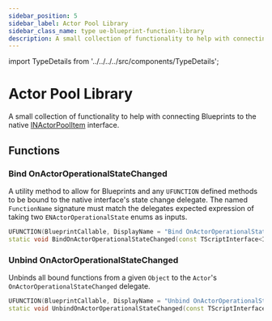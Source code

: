 ```yaml
---
sidebar_position: 5
sidebar_label: Actor Pool Library
sidebar_class_name: type ue-blueprint-function-library
description: A small collection of functionality to help with connecting Blueprints to the native INActorPoolItem interface.
---
```


import TypeDetails from '../../../../src/components/TypeDetails';

# Actor Pool Library

<TypeDetails icon="ue-blueprint-function-library" base="UBlueprintFunctionLibrary" type="UNActorPoolLibrary" typeExtra="" headerFile="NexusActorPools/Public/NActorPoolLibrary.h" />

A small collection of functionality to help with connecting Blueprints to the native [INActorPoolItem](actor-pool-item.md) interface.

## Functions

### Bind OnActorOperationalStateChanged

A utility method to allow for Blueprints and any `UFUNCTION` defined methods to be bound to the native interface's state change delegate. The named `FunctionName` signature must match the delegates expected expression of taking two `ENActorOperationalState` enums as inputs.

```cpp
UFUNCTION(BlueprintCallable, DisplayName = "Bind OnActorOperationalStateChanged", Category = "NEXUS|Actor Pool")
static void BindOnActorOperationalStateChanged(const TScriptInterface<INActorPoolItem> Actor, UObject* Object, const FName FunctionName)
```


### Unbind OnActorOperationalStateChanged

Unbinds all bound functions from a given `Object` to the `Actor`'s `OnActorOperationalStateChanged` delegate.

```cpp
UFUNCTION(BlueprintCallable, DisplayName = "Unbind OnActorOperationalStateChanged", Category = "NEXUS|Actor Pool")
static void UnbindOnActorOperationalStateChanged(const TScriptInterface<INActorPoolItem> Actor, UObject* Object)
```